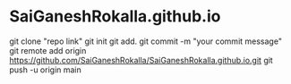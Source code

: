 # SaiGaneshRokalla.github.io
git clone "repo link"
git init
git add. 
git commit -m "your commit message"
git remote add origin https://github.com/SaiGaneshRokalla/SaiGaneshRokalla.github.io.git
git push -u origin main
